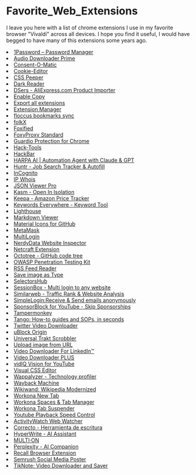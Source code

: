 # Favorite_Web_Extensions
I leave you here with a list of chrome extensions I use in my favorite browser "Vivaldi" across all devices. I hope you find it useful, I would have begged to have many of this extensions some years ago.


<li><a href="https://chrome.google.com/webstore/detail/aeblfdkhhhdcdjpifhhbdiojplfjncoa" target="_blank" title="The best way to experience 1Password in your browser. Easily sign in to sites, generate passwords, and store secure information.">1Password – Password Manager</a></li>
            <li><a href="https://chrome.google.com/webstore/detail/flainkeonkoanoijnkojmiiihnfdhipd" target="_blank" title="Easily download most popular audio formats.">Audio Downloader Prime</a></li>
            <li><a href="https://chrome.google.com/webstore/detail/mdjildafknihdffpkfmmpnpoiajfjnjd" target="_blank" title="Automatic handling of GDPR consent forms">Consent-O-Matic</a></li>
            <li><a href="https://chrome.google.com/webstore/detail/hlkenndednhfkekhgcdicdfddnkalmdm" target="_blank" title="Simple yet powerful Cookie Editor that allow you to quickly create, edit and delete cookies without leaving your tab.">Cookie-Editor</a></li>
            <li><a href="https://chrome.google.com/webstore/detail/mbnbehikldjhnfehhnaidhjhoofhpehk" target="_blank" title="Extract CSS and build beautiful styleguides.">CSS Peeper</a></li>
            <li><a href="https://chrome.google.com/webstore/detail/eimadpbcbfnmbkopoojfekhnkhdbieeh" target="_blank" title="Dark mode for every website. Take care of your eyes, use dark theme for night and daily browsing.">Dark Reader</a></li>
            <li><a href="https://chrome.google.com/webstore/detail/mmanaflgaempokjfbeeabkadnkoidjam" target="_blank" title="Import and sync products from AliExpress to your DSers platform account.">DSers - AliExpress.com Product Importer</a></li>
            <li><a href="https://chrome.google.com/webstore/detail/lmnganadkecefnhncokdlaohlkneihio" target="_blank" title="Allow selecting, copying, pasting and right clicking in some restricted pages.">Enable Copy</a></li>
            <li><a href="https://chrome.google.com/webstore/detail/flicakknifiplofakjfkolclpljoklgo" target="_blank" title="Export name and url of all installed extensions in Google Chrome">Export all extensions</a></li>
            <li><a href="https://chrome.google.com/webstore/detail/gjldcdngmdknpinoemndlidpcabkggco" target="_blank" title="Manage extensions, Quickly enable/disable, Support batching operation, Smart sorting. Fast, Simple and Secure.">Extension Manager</a></li>
            <li><a href="https://chrome.google.com/webstore/detail/fnaicdffflnofjppbagibeoednhnbjhg" target="_blank" title="Sync your bookmarks privately across browsers and devices">floccus bookmarks sync</a></li>
            <li><a href="https://chrome.google.com/webstore/detail/akeepikolhaikilagiekmegfhefcbohd" target="_blank" title="folkX lets you add contacts to your folk from anywhere on the web, including LinkedIn, Sales Navigator, Gmail threads and more.">folkX</a></li>
            <li><a href="https://chrome.google.com/webstore/detail/cldmemdnllncchfahbcnjijheaolemfk" target="_blank" title="Emulate firefox extensions in Chrome, Opera and other Chromium based browsers">Foxified</a></li>
            <li><a href="https://chrome.google.com/webstore/detail/gcknhkkoolaabfmlnjonogaaifnjlfnp" target="_blank" title="FoxyProxy simplifies configuring browsers to access proxy-servers, offering more features than other proxy-plugins">FoxyProxy Standard</a></li>
            <li><a href="https://chrome.google.com/webstore/detail/gjfpmkejnolcfklaaddjnckanhhgegla" target="_blank" title="Experience a cleaner, safer web.">Guardio Protection for Chrome</a></li>
            <li><a href="https://chrome.google.com/webstore/detail/cmbndhnoonmghfofefkcccljbkdpamhi" target="_blank" title="The all in one Red team extension for web pentester">Hack-Tools</a></li>
            <li><a href="https://chrome.google.com/webstore/detail/ginpbkfigcoaokgflihfhhmglmbchinc" target="_blank" title="A browser extension for Penetration Testing">HackBar</a></li>
            <li><a href="https://chrome.google.com/webstore/detail/eanggfilgoajaocelnaflolkadkeghjp" target="_blank" title="AI Agent for Chrome. ChatGPT Plus / GPT-4 copilot on any website. Automate, search, summarize, translate, write on websites with AI.">HARPA AI | Automation Agent with Claude &amp; GPT</a></li>
            <li><a href="https://chrome.google.com/webstore/detail/mihdfbecejheednfigjpdacgeilhlmnf" target="_blank" title="Collect, track and manage your job applications from across the web. Apply and autofill job applications in one click.">Huntr - Job Search Tracker &amp; Autofill</a></li>
            <li><a href="https://chrome.google.com/webstore/detail/kencjkgapindpgehbgolojoocgpcepfk" target="_blank" title="Browse LinkedIn Privately. Instantly view profiles anonymously with the flip of a switch in your navigation bar.">InCognito</a></li>
            <li><a href="https://chrome.google.com/webstore/detail/mpkpmgnjhejeodcbfaphaenpkkjdfbgo" target="_blank" title="View info about IP, DNS records, SSL, country flag, domain whois, location, stats and more of any website.">IP Whois</a></li>
            <li><a href="https://chrome.google.com/webstore/detail/eifflpmocdbdmepbjaopkkhbfmdgijcc" target="_blank" title="">JSON Viewer Pro</a></li>
            <li><a href="https://chrome.google.com/webstore/detail/pamimfbchojeflegdjgijcgnoghgfemn" target="_blank" title="Open links safely in Kasm Isolation">Kasm - Open In Isolation</a></li>
            <li><a href="https://chrome.google.com/webstore/detail/neebplgakaahbhdphmkckjjcegoiijjo" target="_blank" title="Adds price history charts and the option to be alerted on price drops to all Amazon sites.">Keepa - Amazon Price Tracker</a></li>
            <li><a href="https://chrome.google.com/webstore/detail/hbapdpeemoojbophdfndmlgdhppljgmp" target="_blank" title="Keyword search volume, cpc and competition for 15+ websites like Google™ Search Console, YouTube™, Amazon™ &amp; more">Keywords Everywhere - Keyword Tool</a></li>
            <li><a href="https://chrome.google.com/webstore/detail/blipmdconlkpinefehnmjammfjpmpbjk" target="_blank" title="Lighthouse is an open-source, automated tool for improving the performance, quality, and correctness of your web apps.">Lighthouse</a></li>
            <li><a href="https://chrome.google.com/webstore/detail/ckkdlimhmcjmikdlpkmbgfkaikojcbjk" target="_blank" title="Markdown Viewer">Markdown Viewer</a></li>
            <li><a href="https://chrome.google.com/webstore/detail/bggfcpfjbdkhfhfmkjpbhnkhnpjjeomc" target="_blank" title="Replace the file/folder icons on the GitHub file browser with icons representing the file&#39;s type and which tool it is used by.">Material Icons for GitHub</a></li>
            <li><a href="https://chrome.google.com/webstore/detail/nkbihfbeogaeaoehlefnkodbefgpgknn" target="_blank" title="An Ethereum Wallet in your Browser">MetaMask</a></li>
            <li><a href="https://chrome.google.com/webstore/detail/ijfgglilaeakmoilplpcjcgjaoleopfi" target="_blank" title="Using websites with multiple accounts at the same time is made easy. Create an independent tab with a click of a button.">MultiLogin</a></li>
            <li><a href="https://chrome.google.com/webstore/detail/ikbgfchmbnooojaalbipinbekdkofpjm" target="_blank" title="Inspect websites and see what technologies they use!">NerdyData Website Inspector</a></li>
            <li><a href="https://chrome.google.com/webstore/detail/bmejphbfclcpmpohkggcjeibfilpamia" target="_blank" title="Comprehensive site information and protection from phishing and malicious JavaScript when browsing the web">Netcraft Extension</a></li>
            <li><a href="https://chrome.google.com/webstore/detail/bkhaagjahfmjljalopjnoealnfndnagc" target="_blank" title="GitHub on steroids">Octotree - GitHub code tree</a></li>
            <li><a href="https://chrome.google.com/webstore/detail/ojkchikaholjmcnefhjlbohackpeeknd" target="_blank" title="OWASP Penetration Testing Kit">OWASP Penetration Testing Kit</a></li>
            <li><a href="https://chrome.google.com/webstore/detail/pnjaodmkngahhkoihejjehlcdlnohgmp" target="_blank" title="Get a simple overview of your RSS and Atom feeds in the toolbar">RSS Feed Reader</a></li>
            <li><a href="https://chrome.google.com/webstore/detail/gabfmnliflodkdafenbcpjdlppllnemd" target="_blank" title="Save image as PNG, JPG or WebP by context menu on image.">Save image as Type</a></li>
            <li><a href="https://chrome.google.com/webstore/detail/ndgimibanhlabgdgjcpbbndiehljcpfh" target="_blank" title="xPath plugin to auto generate, write and verify xpath &amp; cssSelector.">SelectorsHub</a></li>
            <li><a href="https://chrome.google.com/webstore/detail/megbklhjamjbcafknkgmokldgolkdfig" target="_blank" title="Using websites with multiple accounts at the same time is made easy. Create an independent tab with a click of a button.">SessionBox - Multi login to any website</a></li>
            <li><a href="https://chrome.google.com/webstore/detail/hoklmmgfnpapgjgcpechhaamimifchmp" target="_blank" title="Instant website analysis, including site rank, site traffic, sources and geography.">Similarweb - Traffic Rank &amp; Website Analysis</a></li>
            <li><a href="https://chrome.google.com/webstore/detail/dphilobhebphkdjbpfohgikllaljmgbn" target="_blank" title="Easily create a different email for each website to hide your real email. Protect your inbox against spams, phishing, data breaches">SimpleLogin:Receive &amp; Send emails anonymously</a></li>
            <li><a href="https://chrome.google.com/webstore/detail/mnjggcdmjocbbbhaepdhchncahnbgone" target="_blank" title="Skip sponsorships, subscription begging and more on YouTube videos. Report sponsors on videos you watch to save others&#39; time.">SponsorBlock for YouTube - Skip Sponsorships</a></li>
            <li><a href="https://chrome.google.com/webstore/detail/dhdgffkkebhmkfjojejmpbldmpobfkfo" target="_blank" title="Change the web at will with userscripts">Tampermonkey</a></li>
            <li><a href="https://chrome.google.com/webstore/detail/lggdbpblkekjjbobadliahffoaobaknh" target="_blank" title="Create beautiful how-to guides with perfectly cropped screenshots, in seconds.">Tango: How-to guides and SOPs, in seconds</a></li>
            <li><a href="https://chrome.google.com/webstore/detail/nlkjkemkonahlpdjffgilcmgpghfphbj" target="_blank" title="Twitter Video Downloader allows you to download twitter videos but also copy easyly their shareable link.">Twitter Video Downloader</a></li>
            <li><a href="https://chrome.google.com/webstore/detail/cjpalhdlnbpafiamejdnhcphjbkeiagm" target="_blank" title="Finally, an efficient blocker. Easy on CPU and memory.">uBlock Origin</a></li>
            <li><a href="https://chrome.google.com/webstore/detail/mbhadeogepkjdjeikcckdkjdjhhkhlid" target="_blank" title="A universal sync for Trakt.tv.">Universal Trakt Scrobbler</a></li>
            <li><a href="https://chrome.google.com/webstore/detail/eiglgndkjiabiepkliiemoabepkkhacb" target="_blank" title="Upload images &amp; files directly from a URL, without needing to have them on your computer!">Upload image from URL</a></li>
            <li><a href="https://chrome.google.com/webstore/detail/kphgkkafifebebedaofnmifmgakpgpcd" target="_blank" title="Video Downloader For LinkedIn™ - an LinkedIn video download extension, is an efficient way to help you download LinkedIn video.">Video Downloader For LinkedIn™</a></li>
            <li><a href="https://chrome.google.com/webstore/detail/njgehaondchbmjmajphnhlojfnbfokng" target="_blank" title="Best Video Downloader Extension. Downloads most popular media types from any website.">Video Downloader PLUS</a></li>
            <li><a href="https://chrome.google.com/webstore/detail/pachckjkecffpdphbpmfolblodfkgbhl" target="_blank" title="Uncover the secrets to success behind your favorite YouTube videos.">vidIQ Vision for YouTube</a></li>
            <li><a href="https://chrome.google.com/webstore/detail/cibffnhhlfippmhdmdkcfecncoaegdkh" target="_blank" title="Customize any website visually.">Visual CSS Editor</a></li>
            <li><a href="https://chrome.google.com/webstore/detail/gppongmhjkpfnbhagpmjfkannfbllamg" target="_blank" title="Identify web technologies">Wappalyzer - Technology profiler</a></li>
            <li><a href="https://chrome.google.com/webstore/detail/fpnmgdkabkmnadcjpehmlllkndpkmiak" target="_blank" title="The Official Wayback Machine Extension - by the Internet Archive.">Wayback Machine</a></li>
            <li><a href="https://chrome.google.com/webstore/detail/emffkefkbkpkgpdeeooapgaicgmcbolj" target="_blank" title="Good old Wikipedia gets a great new look">Wikiwand: Wikipedia Modernized</a></li>
            <li><a href="https://chrome.google.com/webstore/detail/mccohdmggonaiebbkliphakblbbfofck" target="_blank" title="Add Workona to your Chrome new tab.">Workona New Tab</a></li>
            <li><a href="https://chrome.google.com/webstore/detail/ailcmbgekjpnablpdkmaaccecekgdhlh" target="_blank" title="The world’s best tab manager">Workona Spaces &amp; Tab Manager</a></li>
            <li><a href="https://chrome.google.com/webstore/detail/kkahjkjjcepelnnikconblkonolboiok" target="_blank" title="Suspend your browser tabs to save memory.">Workona Tab Suspender</a></li>
            <li><a href="https://chrome.google.com/webstore/detail/hdannnflhlmdablckfkjpleikpphncik" target="_blank" title="Control speed of the youtube playback using keyboard. Press &#39;+&#39; to increase and &#39;-&#39; to decrease the playback speed.">Youtube Playback Speed Control</a></li>
 <li><a href="https://chrome.google.com/webstore/detail/nglaklhklhcoonedhgnpgddginnjdadi" target="_blank" title="Log the current tab and your browser activity with ActivityWatch.">ActivityWatch Web Watcher</a></li>
            <li><a href="https://chrome.google.com/webstore/detail/hllekbchnfikjpbdielihahenjmbpach" target="_blank" title="Mejora tu escritura y corrige tus textos con un solo clic.">Correcto - Herramienta de escritura</a></li>
            <li><a href="https://chrome.google.com/webstore/detail/kljjoeapehcmaphfcjkmbhkinoaopdnd" target="_blank" title="Personal Assistant by HyperWrite is the first AI agent that can operate your browser. It&#39;s like self-driving mode for the web.">HyperWrite - AI Assistant</a></li>
            <li><a href="https://chrome.google.com/webstore/detail/ddmjhdbknfidiopmbaceghhhbgbpenmm" target="_blank" title="Your AI Web Co-Pilot: Don&#39;t browse alone anymore!">MULTI·ON</a></li>
            <li><a href="https://chrome.google.com/webstore/detail/hlgbcneanomplepojfcnclggenpcoldo" target="_blank" title="Ask anything while you browse">Perplexity - AI Companion</a></li>
            <li><a href="https://chrome.google.com/webstore/detail/ldbooahljamnocpaahaidnmlgfklbben" target="_blank" title="Remember everything better - Recall summarizes, organizes and connects any online content.">Recall Browser Extension</a></li>
            <li><a href="https://chrome.google.com/webstore/detail/ilfckacnmnjlcboodahhojdnllfailhl" target="_blank" title="Share content on social media with just one click while you browse the web">Semrush Social Media Poster</a></li>
            <li><a href="https://chrome.google.com/webstore/detail/jilgamolkonoalagcpgjjijaclacillb" target="_blank" title="Download TikTok™ videos without watermark. Save and manage videos in a single home.">TikNote: Video Downloader and Saver</a></li>
        
       
